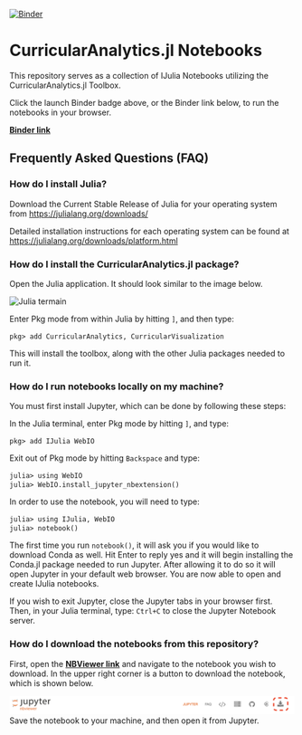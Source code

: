 [![Binder](https://mybinder.org/badge_logo.svg)](https://mybinder.org/v2/gh/CurricularAnalytics/CA-Notebooks/master)
# CurricularAnalytics.jl Notebooks
This repository serves as a collection of IJulia Notebooks utilizing the CurricularAnalytics.jl Toolbox.

Click the launch Binder badge above, or the Binder link below, to run the notebooks in your browser. 

**[Binder link](https://mybinder.org/v2/gh/CurricularAnalytics/CA-Notebooks/master)**

## Frequently Asked Questions (FAQ)

### **How do I install Julia?**
Download the Current Stable Release of Julia for your operating system from https://julialang.org/downloads/ 

Detailed installation instructions for each operating system can be found at https://julialang.org/downloads/platform.html

### **How do I install the CurricularAnalytics.jl package?**
Open the Julia application. It should look similar to the image below. 

![Julia termain](https://s3.amazonaws.com/curricularanalytics.jl/julia-command-line.png)

Enter Pkg mode from within Julia by hitting `]`, and then type:
```julia-repl
pkg> add CurricularAnalytics, CurricularVisualization
```
This will install the toolbox, along with the other Julia packages needed to run it.

### **How do I run notebooks locally on my machine?**
You must first install Jupyter, which can be done by following these steps: 

In the Julia terminal, enter Pkg mode by hitting `]`, and type:  
```julia-repl
pkg> add IJulia WebIO
```
Exit out of Pkg mode by hitting `Backspace` and type:  
```
julia> using WebIO
julia> WebIO.install_jupyter_nbextension()
```

In order to use the notebook, you will need to type:  
```
julia> using IJulia, WebIO
julia> notebook()
```

The first time you run `notebook()`, it will ask you if you would like to download Conda as well.  Hit Enter to reply yes and it will begin installing the Conda.jl package needed to run Jupyter. After allowing it to do so it will open Jupyter in your default web browser. You are now able to open and create IJulia notebooks.

If you wish to exit Jupyter, close the Jupyter tabs in your browser first. Then, in your Julia terminal, type: `Ctrl+C` to close the Jupyter Notebook server.

### **How do I download the notebooks from this repository?**
First, open the **[NBViewer link](http://nbviewer.ipython.org/github/CurricularAnalytics/ca-notebooks/tree/master/)** and navigate to the notebook you wish to download. In the upper right corner is a button to download the notebook, which is shown below.

![Download a noteobok](notebook-download.png)
Save the notebook to your machine, and then open it from Jupyter.
